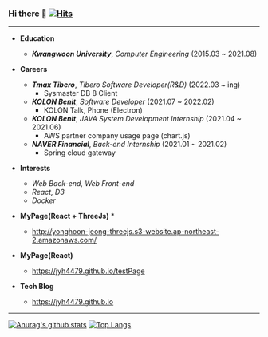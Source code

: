 ### Hi there 👋 [![Hits](https://hits.seeyoufarm.com/api/count/incr/badge.svg?url=https%3A%2F%2Fgithub.com%2Fjyh4479&count_bg=%2379C83D&title_bg=%23555555&icon=&icon_color=%23E7E7E7&title=hits&edge_flat=false)](https://hits.seeyoufarm.com)
***
* **Education**
    - ***Kwangwoon University***, *Computer Engineering* (2015.03 ~ 2021.08)

* **Careers**
    - ***Tmax Tibero***, *Tibero Software Developer(R&D)* (2022.03 ~ ing)
        - Sysmaster DB 8 Client
    - ***KOLON Benit***, *Software Developer* (2021.07 ~ 2022.02)
        - KOLON Talk, Phone (Electron)
    - ***KOLON Benit***, *JAVA System Development Internship* (2021.04 ~ 2021.06)
        - AWS partner company usage page (chart.js)
    - ***NAVER Financial***, *Back-end Internship* (2021.01 ~ 2021.02)
        - Spring cloud gateway

* **Interests**
    - *Web Back-end, Web Front-end*
    - *React, D3*
    - *Docker*
    
<!--     
    - *Clean Code, Refactoring, Design Pattern*
    - *Micro Service Architecture*
    - *Spring, Spring boot, React*
    - *Cloud, AWS* 
-->

* **MyPage(React + ThreeJs)** *
    - http://yonghoon-jeong-threejs.s3-website.ap-northeast-2.amazonaws.com/

* **MyPage(React)**
    - https://jyh4479.github.io/testPage

* **Tech Blog**
    - https://jyh4479.github.io
   
***



 [![Anurag's github stats](https://github-readme-stats.vercel.app/api?username=jyh4479&count_private=true&line_height=20)](https://github.com/anuraghazra/github-readme-stats)
 [![Top Langs](https://github-readme-stats.vercel.app/api/top-langs/?username=jyh4479&layout=compact&hide=CSS,HTML,Verilog&card_width=280)](https://github.com/anuraghazra/github-readme-stats)

<!--
**jyh4479/jyh4479** is a ✨ _special_ ✨ repository because its `README.md` (this file) appears on your GitHub profile

Here are some ideas to get you started:

- 🔭 I’m currently working on ...
- 🌱 I’m currently learning ...
- 👯 I’m looking to collaborate on ...
- 🤔 I’m looking for help with ..
- 💬 Ask me about ...
- 📫 How to reach me: ...
- 😄 Pronouns: ...
- ⚡ Fun fact: ...
-->
